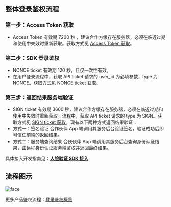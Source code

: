 ## 整体登录鉴权流程

### 第一步：Access Token 获取

- Access Token 有效期 7200 秒 ，建议合作方缓存在服务器，必须在临近过期和使用中失效时重新获取。获取方式见 [Access Token 获取](/document/product/655/13813)。

### 第二步：SDK 登录鉴权

- NONCE ticket 有效期 120 秒，且仅一次性有效。
- 在用户登录流程中，获取 API ticket 请求的 user_id 为必填参数，type 为 NONCE。获取方式见 [NONCE ticket 获取](/document/product/655/13816)。

### 第三步：返回结果服务端验证

- SIGN ticket 有效期 3600 秒，建议合作方缓存在服务器，必须在临近过期和使用中失效时重新获取。流程中，获取 API ticket 请求的 type 为 SIGN。获取方式见 [SIGN ticket 获取](/document/product/655/13815)。现有以下两种方式返回结果验证：
- 方式一：签名验证
  合作伙伴 App 端调用其服务后台验证签名，验证成功后即可信任前端的返回结果。
- 方式二：服务端查询结果
  合伙伙伴 App 端调用其服务后台查询身份认证结果，由远程身份认证服务端鉴权并返回最终结果。

具体接入开发指南见：[**人脸验证 SDK 接入**](/document/product/655/13824)

## 流程图示
![face](http://imgcache.tcecqpoc.fsphere.cn/image/main.qcloudimg.com/raw/61718f9b1ea5c50090ec646157d8e150.png)

更多产品鉴权流程：[登录鉴权概览](/document/product/655/13663)
